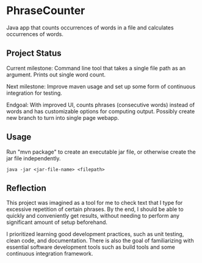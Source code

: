 # PhraseCounter
Java app that counts occurrences of words in a file and calculates occurrences of words.

## Project Status
Current milestone:
Command line tool that takes a single file path as an argument. Prints out single word count.

Next milestone:
Improve maven usage and set up some form of continuous integration for testing.

Endgoal:
With improved UI, counts phrases (consecutive words) instead of words and has customizable options for computing output.
Possibly create new branch to turn into single page webapp.


## Usage
Run "mvn package" to create an executable jar file, or otherwise create the jar file independently.

`java -jar <jar-file-name> <filepath>`


## Reflection
This project was imagined as a tool for me to check text that I type for excessive repetition of certain phrases. 
By the end, I should be able to quickly and conveniently get results, without needing to perform any significant amount of 
setup beforehand.

I prioritized learning good development practices, such as unit testing, clean code, and documentation. There is also the 
goal of familiarizing with essential software development tools such as build tools and some continuous integration framework.

